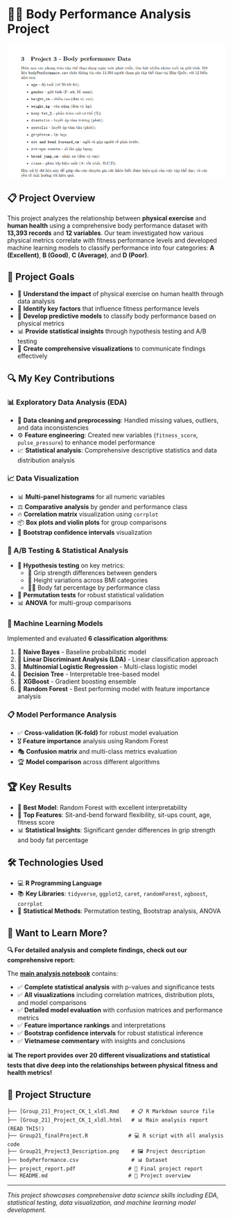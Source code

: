 # 🏃‍♂️ Body Performance Analysis Project

![Project Description](Group21_Project3_Description.png)

## 📋 Project Overview

This project analyzes the relationship between **physical exercise** and **human health** using a comprehensive body performance dataset with **13,393 records** and **12 variables**. Our team investigated how various physical metrics correlate with fitness performance levels and developed machine learning models to classify performance into four categories: **A (Excellent)**, **B (Good)**, **C (Average)**, and **D (Poor)**.

## 🎯 Project Goals

- 🔬 **Understand the impact** of physical exercise on human health through data analysis
- 🎪 **Identify key factors** that influence fitness performance levels  
- 🤖 **Develop predictive models** to classify body performance based on physical metrics
- 📊 **Provide statistical insights** through hypothesis testing and A/B testing
- 🎨 **Create comprehensive visualizations** to communicate findings effectively

## 🔍 My Key Contributions

### 📊 Exploratory Data Analysis (EDA)
- 🧹 **Data cleaning and preprocessing**: Handled missing values, outliers, and data inconsistencies
- ⚙️ **Feature engineering**: Created new variables (`fitness_score`, `pulse_pressure`) to enhance model performance
- 📈 **Statistical analysis**: Comprehensive descriptive statistics and data distribution analysis

### 📈 Data Visualization
- 📊 **Multi-panel histograms** for all numeric variables
- ⚖️ **Comparative analysis** by gender and performance class
- 🔥 **Correlation matrix** visualization using `corrplot`
- 📦 **Box plots and violin plots** for group comparisons
- 🎯 **Bootstrap confidence intervals** visualization

### 🧪 A/B Testing & Statistical Analysis
- 🔬 **Hypothesis testing** on key metrics:
  - 💪 Grip strength differences between genders
  - 📏 Height variations across BMI categories
  - 🏋️‍♀️ Body fat percentage by performance class
- 🔄 **Permutation tests** for robust statistical validation
- 📊 **ANOVA** for multi-group comparisons

### 🤖 Machine Learning Models
Implemented and evaluated **6 classification algorithms**:

1. 🎲 **Naive Bayes** - Baseline probabilistic model
2. 📐 **Linear Discriminant Analysis (LDA)** - Linear classification approach
3. 🎯 **Multinomial Logistic Regression** - Multi-class logistic model
4. 🌳 **Decision Tree** - Interpretable tree-based model
5. 🚀 **XGBoost** - Gradient boosting ensemble
6. 🌲 **Random Forest** - Best performing model with feature importance analysis

### 📋 Model Performance Analysis
- ✅ **Cross-validation (K-fold)** for robust model evaluation
- 🎖️ **Feature importance** analysis using Random Forest
- 🎭 **Confusion matrix** and multi-class metrics evaluation
- 🏆 **Model comparison** across different algorithms

## 🏆 Key Results

- 🥇 **Best Model**: Random Forest with excellent interpretability
- 🎯 **Top Features**: Sit-and-bend forward flexibility, sit-ups count, age, fitness score
- 📊 **Statistical Insights**: Significant gender differences in grip strength and body fat percentage

## 🛠️ Technologies Used

- 💻 **R Programming Language**
- 📚 **Key Libraries**: `tidyverse`, `ggplot2`, `caret`, `randomForest`, `xgboost`, `corrplot`
- 🔬 **Statistical Methods**: Permutation testing, Bootstrap analysis, ANOVA

## 📖 Want to Learn More?

**🔍 For detailed analysis and complete findings, check out our comprehensive report:**

The **[main analysis notebook]([Group_21]_Project_CK_1_xldl.html)** contains:
- ✅ **Complete statistical analysis** with p-values and significance tests
- ✅ **All visualizations** including correlation matrices, distribution plots, and model comparisons
- ✅ **Detailed model evaluation** with confusion matrices and performance metrics
- ✅ **Feature importance rankings** and interpretations
- ✅ **Bootstrap confidence intervals** for robust statistical inference
- ✅ **Vietnamese commentary** with insights and conclusions

**📊 The report provides over 20 different visualizations and statistical tests that dive deep into the relationships between physical fitness and health metrics!**

## 📄 Project Structure

```
├── [Group_21]_Project_CK_1_xldl.Rmd    # 📋 R Markdown source file
├── [Group_21]_Project_CK_1_xldl.html   # 📊 Main analysis report (READ THIS!)
├── Group21_finalProject.R             # 💻 R script with all analysis code
├── Group21_Project3_Description.png    # 🖼️ Project description
├── bodyPerformance.csv                 # 📊 Dataset
├── project_report.pdf                 # 📑 Final project report
└── README.md                          # 📖 Project overview
```

---

*This project showcases comprehensive data science skills including EDA, statistical testing, data visualization, and machine learning model development.*




